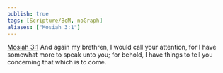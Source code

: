 ```yaml
---
publish: true
tags: [Scripture/BoM, noGraph]
aliases: ["Mosiah 3:1"]
---
```

[Mosiah 3:1](https://churchofjesuschrist.org/study/scriptures/bofm/mosiah/3?lang=eng&id=p1#p1) And again my brethren, I would call your attention, for I have somewhat more to speak unto you; for behold, I have things to tell you concerning that which is to come.
